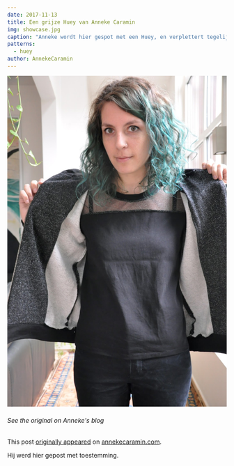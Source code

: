 ```yaml
---
date: 2017-11-13
title: Een grijze Huey van Anneke Caramin
img: showcase.jpg
caption: "Anneke wordt hier gespot met een Huey, en verplettert tegelijk het patriarchaat door niet te lachen."
patterns:
  - huey
author: AnnekeCaramin
---
```


![Zicht op de binnenkant](facing.jpg)

<Note>

###### See the original on Anneke's blog
This post [originally appeared](http://www.annekecaramin.com/2017/11/pleasure-dot-loathing-dot-huey-dot.html) 
on [annekecaramin.com](http://www.annekecaramin.com/).

Hij werd hier gepost met toestemming.

</Note>

